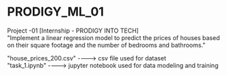 # PRODIGY_ML_01
Project -01 [Internship - PRODIGY INTO TECH]  
  "Implement a linear regression model to predict the prices of houses based on their square footage and the number of bedrooms and bathrooms."  
  
  "house_prices_200.csv" ----> csv file used for dataset  
  "task_1.ipynb" ----> jupyter notebook used for data modeling and training
  
